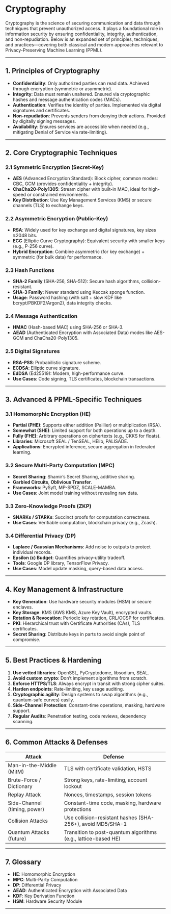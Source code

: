 # Cryptography

Cryptography is the science of securing communication and data through techniques that prevent unauthorized access. It plays a foundational role in information security by ensuring confidentiality, integrity, authentication, and non-repudiation. Below is an expanded set of principles, techniques, and practices—covering both classical and modern approaches relevant to Privacy-Preserving Machine Learning (PPML).

---

## 1. Principles of Cryptography

- **Confidentiality**: Only authorized parties can read data. Achieved through encryption (symmetric or asymmetric).
- **Integrity**: Data must remain unaltered. Ensured via cryptographic hashes and message authentication codes (MACs).
- **Authentication**: Verifies the identity of parties. Implemented via digital signatures and certificates.
- **Non-repudiation**: Prevents senders from denying their actions. Provided by digitally signing messages.
- **Availability**: Ensures services are accessible when needed (e.g., mitigating Denial of Service via rate-limiting).

---

## 2. Core Cryptographic Techniques

### 2.1 Symmetric Encryption (Secret-Key)
- **AES** (Advanced Encryption Standard): Block cipher, common modes: CBC, GCM (provides confidentiality + integrity).
- **ChaCha20-Poly1305**: Stream cipher with built-in MAC, ideal for high-speed or constrained environments.
- **Key Distribution**: Use Key Management Services (KMS) or secure channels (TLS) to exchange keys.

### 2.2 Asymmetric Encryption (Public-Key)
- **RSA**: Widely used for key exchange and digital signatures, key sizes ≥2048 bits.
- **ECC** (Elliptic Curve Cryptography): Equivalent security with smaller keys (e.g., P-256 curve).
- **Hybrid Encryption**: Combine asymmetric (for key exchange) + symmetric (for bulk data) for performance.

### 2.3 Hash Functions
- **SHA-2 Family** (SHA-256, SHA-512): Secure hash algorithms, collision-resistant.
- **SHA-3 Family**: Newer standard using Keccak sponge function.
- **Usage**: Password hashing (with salt + slow KDF like bcrypt/PBKDF2/Argon2), data integrity checks.

### 2.4 Message Authentication
- **HMAC** (Hash-based MAC) using SHA-256 or SHA-3.
- **AEAD** (Authenticated Encryption with Associated Data) modes like AES-GCM and ChaCha20-Poly1305.

### 2.5 Digital Signatures
- **RSA-PSS**: Probabilistic signature scheme.
- **ECDSA**: Elliptic curve signature.
- **EdDSA** (Ed25519): Modern, high-performance curve.
- **Use Cases**: Code signing, TLS certificates, blockchain transactions.

---

## 3. Advanced & PPML-Specific Techniques

### 3.1 Homomorphic Encryption (HE)
- **Partial (PHE)**: Supports either addition (Paillier) or multiplication (RSA).
- **Somewhat (SHE)**: Limited support for both operations up to a depth.
- **Fully (FHE)**: Arbitrary operations on ciphertexts (e.g., CKKS for floats).
- **Libraries**: Microsoft SEAL / TenSEAL, HElib, PALISADE.
- **Applications**: Encrypted inference, secure aggregation in federated learning.

### 3.2 Secure Multi-Party Computation (MPC)
- **Secret Sharing**: Shamir’s Secret Sharing, additive sharing.
- **Garbled Circuits**, **Oblivious Transfer**.
- **Frameworks**: PySyft, MP-SPDZ, SCALE-MAMBA.
- **Use Cases**: Joint model training without revealing raw data.

### 3.3 Zero-Knowledge Proofs (ZKP)
- **SNARKs / STARKs**: Succinct proofs for computation correctness.
- **Use Cases**: Verifiable computation, blockchain privacy (e.g., Zcash).

### 3.4 Differential Privacy (DP)
- **Laplace / Gaussian Mechanisms**: Add noise to outputs to protect individual records.
- **Epsilon (ε) Budget**: Quantifies privacy-utility tradeoff.
- **Tools**: Google DP library, TensorFlow Privacy.
- **Use Cases**: Model update masking, query-based data access.

---

## 4. Key Management & Infrastructure

- **Key Generation**: Use hardware security modules (HSM) or secure enclaves.
- **Key Storage**: KMS (AWS KMS, Azure Key Vault), encrypted vaults.
- **Rotation & Revocation**: Periodic key rotation, CRL/OCSP for certificates.
- **PKI**: Hierarchical trust with Certificate Authorities (CAs), TLS certificates.
- **Secret Sharing**: Distribute keys in parts to avoid single point of compromise.

---

## 5. Best Practices & Hardening

1. **Use vetted libraries**: OpenSSL, PyCryptodome, libsodium, SEAL.
2. **Avoid custom crypto**: Don’t implement algorithms from scratch.
3. **Enforce HTTPS/TLS**: Always encrypt in transit with strong cipher suites.
4. **Harden endpoints**: Rate-limiting, key usage auditing.
5. **Cryptographic agility**: Design systems to swap algorithms (e.g., quantum-safe curves) easily.
6. **Side-Channel Protection**: Constant-time operations, masking, hardware support.
7. **Regular Audits**: Penetration testing, code reviews, dependency scanning.

---

## 6. Common Attacks & Defenses

| Attack                       | Defense                                                              |
|------------------------------|----------------------------------------------------------------------|
| Man-in-the-Middle (MitM)     | TLS with certificate validation, HSTS                                 |
| Brute-Force / Dictionary     | Strong keys, rate-limiting, account lockout                          |
| Replay Attack                | Nonces, timestamps, session tokens                                   |
| Side-Channel (timing, power) | Constant-time code, masking, hardware protections                    |
| Collision Attacks            | Use collision-resistant hashes (SHA-256+), avoid MD5/SHA-1           |
| Quantum Attacks (future)     | Transition to post-quantum algorithms (e.g., lattice-based HE)       |

---

## 7. Glossary

- **HE**: Homomorphic Encryption  
- **MPC**: Multi-Party Computation  
- **DP**: Differential Privacy  
- **AEAD**: Authenticated Encryption with Associated Data  
- **KDF**: Key Derivation Function  
- **HSM**: Hardware Security Module

---